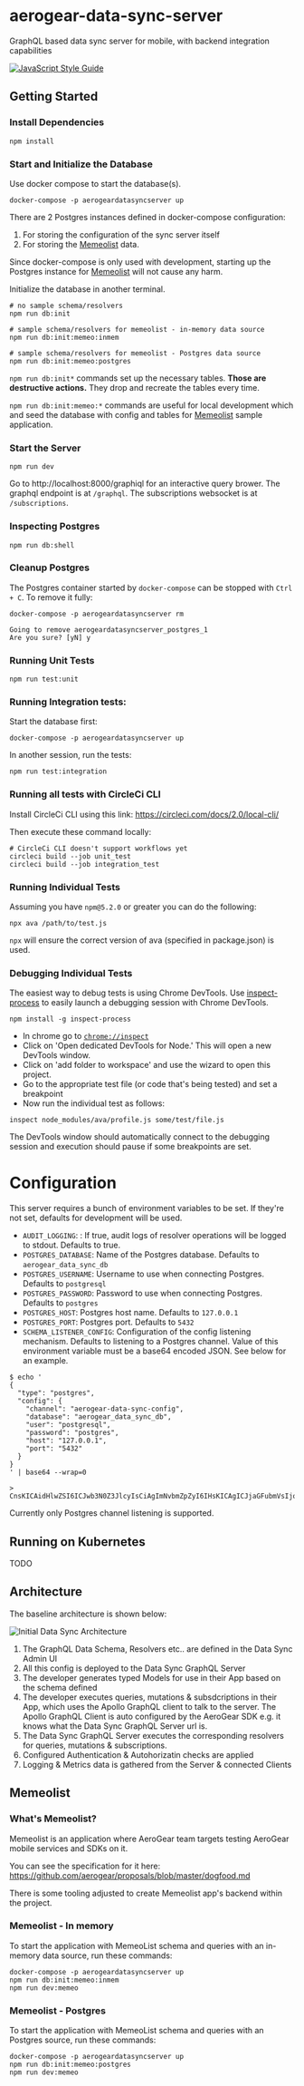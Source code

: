 # aerogear-data-sync-server

GraphQL based data sync server for mobile, with backend integration capabilities

[![JavaScript Style Guide](https://img.shields.io/badge/code_style-standard-brightgreen.svg)](https://standardjs.com)

## Getting Started

### Install Dependencies

```
npm install
```

### Start and Initialize the Database

Use docker compose to start the database(s).

```
docker-compose -p aerogeardatasyncserver up
```

There are 2 Postgres instances defined in docker-compose configuration:
1. For storing the configuration of the sync server itself
2. For storing the [Memeolist](#whats-memeolist) data.

Since docker-compose is only used with development, starting up the Postgres instance for [Memeolist](#whats-memeolist)
will not cause any harm. 

Initialize the database in another terminal.

```
# no sample schema/resolvers
npm run db:init

# sample schema/resolvers for memeolist - in-memory data source
npm run db:init:memeo:inmem

# sample schema/resolvers for memeolist - Postgres data source
npm run db:init:memeo:postgres
```

`npm run db:init*` commands set up the necessary tables.  **Those are destructive actions.** 
They drop and recreate the tables every time.

`npm run db:init:memeo:*` commands are useful for local development which and seed the database with config and tables
for [Memeolist](#whats-memeolist) sample application. 

### Start the Server

```
npm run dev
```

Go to http://localhost:8000/graphiql for an interactive query brower.
The graphql endpoint is at `/graphql`.
The subscriptions websocket is at `/subscriptions`.

### Inspecting Postgres

```
npm run db:shell
```

### Cleanup Postgres

The Postgres container started by `docker-compose` can be stopped with `Ctrl + C`. To remove it fully:

```
docker-compose -p aerogeardatasyncserver rm

Going to remove aerogeardatasyncserver_postgres_1
Are you sure? [yN] y
```

### Running Unit Tests

```
npm run test:unit
```

### Running Integration tests:

Start the database first:
```
docker-compose -p aerogeardatasyncserver up
```

In another session, run the tests:
```
npm run test:integration
```

### Running all tests with CircleCi CLI

Install CircleCi CLI using this link: https://circleci.com/docs/2.0/local-cli/

Then execute these command locally:

```
# CircleCi CLI doesn't support workflows yet
circleci build --job unit_test
circleci build --job integration_test
```

### Running Individual Tests

Assuming you have `npm@5.2.0` or greater you can do the following:

```
npx ava /path/to/test.js
```

`npx` will ensure the correct version of ava (specified in package.json) is used.

### Debugging Individual Tests

The easiest way to debug tests is using Chrome DevTools. Use [inspect-process](https://npm.im/inspect-process) to easily launch a debugging session with Chrome DevTools.

```
npm install -g inspect-process
```

* In chrome go to [`chrome://inspect`](chrome://inspect/)
* Click on 'Open dedicated DevTools for Node.' This will open a new DevTools window.
* Click on 'add folder to workspace' and use the wizard to open this project.
* Go to the appropriate test file (or code that's being tested) and set a breakpoint
* Now run the individual test as follows:

```
inspect node_modules/ava/profile.js some/test/file.js
```

The DevTools window should automatically connect to the debugging session and execution should pause if some breakpoints are set.

# Configuration

This server requires a bunch of environment variables to be set. If they're not set, defaults for development will be used.

* `AUDIT_LOGGING`:   : If true, audit logs of resolver operations will be logged to stdout. Defaults to true.
* `POSTGRES_DATABASE`: Name of the Postgres database. Defaults to `aerogear_data_sync_db`
* `POSTGRES_USERNAME`: Username to use when connecting Postgres. Defaults to `postgresql`
* `POSTGRES_PASSWORD`: Password to use when connecting Postgres. Defaults to `postgres`
* `POSTGRES_HOST`: Postgres host name. Defaults to `127.0.0.1`
* `POSTGRES_PORT`: Postgres port. Defaults to `5432`
* `SCHEMA_LISTENER_CONFIG`: Configuration of the config listening mechanism. Defaults to listening to a Postgres channel.
   Value of this environment variable must be a base64 encoded JSON. See below for an example.
 
```
$ echo '
{
  "type": "postgres",
  "config": {
    "channel": "aerogear-data-sync-config",
    "database": "aerogear_data_sync_db",
    "user": "postgresql",
    "password": "postgres",
    "host": "127.0.0.1",
    "port": "5432" 
  } 
}
' | base64 --wrap=0

> CnsKICAidHlwZSI6ICJwb3N0Z3JlcyIsCiAgImNvbmZpZyI6IHsKICAgICJjaGFubmVsIjogImFlcm9nZWFyLWRhdGEtc3luYy1jb25maWciLAogICAgImRhdGFiYXNlIjogImFlcm9nZWFyX2RhdGFfc3luY19kYiIsCiAgICAidXNlcm5hbWUiOiAicG9zdGdyZXNxbCIsCiAgICAicGFzc3dvcmQiOiAicG9zdGdyZXMiLAogICAgImhvc3QiOiAiMTI3LjAuMC4xIiwKICAgICJwb3J0IjogIjU0MzIiIAogIH0gCn0KCg==
```
Currently only Postgres channel listening is supported.


## Running on Kubernetes

TODO

## Architecture

The baseline architecture is shown below:

![Initial Data Sync Architecture](./initial_architecture_flow.png)

1. The GraphQL Data Schema, Resolvers etc.. are defined in the Data Sync Admin UI
2. All this config is deployed to the Data Sync GraphQL Server
3. The developer generates typed Models for use in their App based on the schema defined
4. The developer executes queries, mutations & subsdcriptions in their App, which uses the Apollo GraphQL client to talk to the server. The Apollo GraphQL Client is auto configured by the AeroGear SDK e.g. it knows what the Data Sync GraphQL Server url is.
5. The Data Sync GraphQL Server executes the corresponding resolvers for queries, mutations & subscriptions.
6. Configured Authentication & Autohorizatin checks are applied
7. Logging & Metrics data is gathered from the Server & connected Clients


## Memeolist

### What's Memeolist?

Memeolist is an application where AeroGear team targets testing AeroGear mobile services and SDKs on it.

You can see the specification for it here: https://github.com/aerogear/proposals/blob/master/dogfood.md 

There is some tooling adjusted to create Memeolist app's backend within the project.

### Memeolist - In memory 

To start the application with MemeoList schema and queries with an in-memory data source, run these commands:
```
docker-compose -p aerogeardatasyncserver up
npm run db:init:memeo:inmem
npm run dev:memeo
```

### Memeolist - Postgres 

To start the application with MemeoList schema and queries with an Postgres source, run these commands:
```
docker-compose -p aerogeardatasyncserver up
npm run db:init:memeo:postgres
npm run dev:memeo
``` 